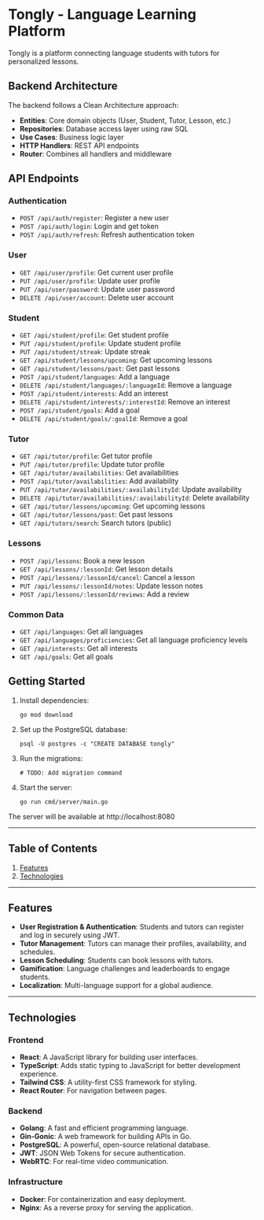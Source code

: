 # Tongly - Language Learning Platform

Tongly is a platform connecting language students with tutors for personalized lessons.

## Backend Architecture

The backend follows a Clean Architecture approach:

- **Entities**: Core domain objects (User, Student, Tutor, Lesson, etc.)
- **Repositories**: Database access layer using raw SQL
- **Use Cases**: Business logic layer
- **HTTP Handlers**: REST API endpoints
- **Router**: Combines all handlers and middleware

## API Endpoints

### Authentication
- `POST /api/auth/register`: Register a new user
- `POST /api/auth/login`: Login and get token
- `POST /api/auth/refresh`: Refresh authentication token

### User
- `GET /api/user/profile`: Get current user profile
- `PUT /api/user/profile`: Update user profile
- `PUT /api/user/password`: Update user password
- `DELETE /api/user/account`: Delete user account

### Student
- `GET /api/student/profile`: Get student profile
- `PUT /api/student/profile`: Update student profile
- `PUT /api/student/streak`: Update streak
- `GET /api/student/lessons/upcoming`: Get upcoming lessons
- `GET /api/student/lessons/past`: Get past lessons
- `POST /api/student/languages`: Add a language
- `DELETE /api/student/languages/:languageId`: Remove a language
- `POST /api/student/interests`: Add an interest
- `DELETE /api/student/interests/:interestId`: Remove an interest
- `POST /api/student/goals`: Add a goal
- `DELETE /api/student/goals/:goalId`: Remove a goal

### Tutor
- `GET /api/tutor/profile`: Get tutor profile
- `PUT /api/tutor/profile`: Update tutor profile
- `GET /api/tutor/availabilities`: Get availabilities
- `POST /api/tutor/availabilities`: Add availability
- `PUT /api/tutor/availabilities/:availabilityId`: Update availability
- `DELETE /api/tutor/availabilities/:availabilityId`: Delete availability
- `GET /api/tutor/lessons/upcoming`: Get upcoming lessons
- `GET /api/tutor/lessons/past`: Get past lessons
- `GET /api/tutors/search`: Search tutors (public)

### Lessons
- `POST /api/lessons`: Book a new lesson
- `GET /api/lessons/:lessonId`: Get lesson details
- `POST /api/lessons/:lessonId/cancel`: Cancel a lesson
- `PUT /api/lessons/:lessonId/notes`: Update lesson notes
- `POST /api/lessons/:lessonId/reviews`: Add a review

### Common Data
- `GET /api/languages`: Get all languages
- `GET /api/languages/proficiencies`: Get all language proficiency levels
- `GET /api/interests`: Get all interests
- `GET /api/goals`: Get all goals

## Getting Started

1. Install dependencies:
   ```
   go mod download
   ```

2. Set up the PostgreSQL database:
   ```
   psql -U postgres -c "CREATE DATABASE tongly"
   ```

3. Run the migrations:
   ```
   # TODO: Add migration command
   ```

4. Start the server:
   ```
   go run cmd/server/main.go
   ```

The server will be available at http://localhost:8080

---

## Table of Contents

1. [Features](#features)
2. [Technologies](#technologies)

---

## Features

- **User Registration & Authentication**: Students and tutors can register and log in securely using JWT.
- **Tutor Management**: Tutors can manage their profiles, availability, and schedules.
- **Lesson Scheduling**: Students can book lessons with tutors.
- **Gamification**: Language challenges and leaderboards to engage students.
- **Localization**: Multi-language support for a global audience.

---

## Technologies

### Frontend
- **React**: A JavaScript library for building user interfaces.
- **TypeScript**: Adds static typing to JavaScript for better development experience.
- **Tailwind CSS**: A utility-first CSS framework for styling.
- **React Router**: For navigation between pages.

### Backend
- **Golang**: A fast and efficient programming language.
- **Gin-Gonic**: A web framework for building APIs in Go.
- **PostgreSQL**: A powerful, open-source relational database.
- **JWT**: JSON Web Tokens for secure authentication.
- **WebRTC**: For real-time video communication.

### Infrastructure
- **Docker**: For containerization and easy deployment.
- **Nginx**: As a reverse proxy for serving the application.

